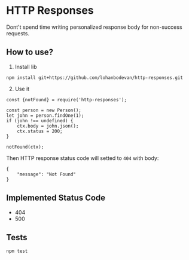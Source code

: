# HTTP Responses

Dont't spend time writing personalized response body for non-success requests.

## How to use?
1. Install lib
```
npm install git+https://github.com/lohanbodevan/http-responses.git
```

2. Use it
```
const {notFound} = require('http-responses');

const person = new Person();
let john = person.findOne(1);
if (john !== undefined) {
    ctx.body = john.json();
    ctx.status = 200;
}

notFound(ctx);
```

Then HTTP response status code will setted to `404` with body:
```
{
    "message": "Not Found"
}
```

## Implemented Status Code
* 404
* 500

## Tests
```
npm test
```

